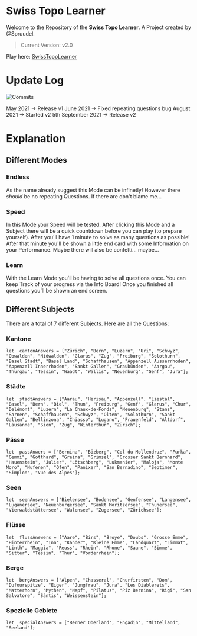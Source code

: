 # Swiss Topo Learner

Welcome to the Repository of the **Swiss Topo Learner**. A Project created by @Spruudel. 

> Current Version: v2.0

Play here: [SwissTopoLearner](https://lchsd.ch/projects/swisstopolearner/)

# Update Log
![Commits](https://img.shields.io/github/last-commit/Sprudeel/SwissTopoLearner?style=plastic)

May 2021 -> Release v1
June 2021 -> Fixed repeating questions bug
August 2021 -> Started v2
5th September 2021 -> Release v2

# Explanation

## Different Modes

### Endless
As the name already suggest this Mode can be infinetly! However there *should* be no repeating Questions. If there are don't blame me...

### Speed
In this Mode your Speed will be tested. After clicking this Mode and a Subject there will be a quick countdown before you can play (to prepare yourself). After you'll have 1 minute to solve as many questions as possible! After that minute you'll be shown a little end card with some Information on your Performance. Maybe there will also be confetti... maybe...

### Learn
With the Learn Mode you'll be having to solve all questions once. You can keep Track of your progress via the Info Board! Once you finished all questions you'll be shown an end screen.


## Different Subjects
There are a total of 7 different Subjects. Here are all the Questions:

### Kantone

    let  cantonAnswers = ["Zürich", "Bern", "Luzern", "Uri", "Schwyz", "Obwalden", "Nidwalden", "Glarus", "Zug", "Freiburg", "Solothurn", "Basel Stadt", "Basel Land", "Schaffhausen", "Appenzell Ausserrhoden", "Appenzell Innerrhoden", "Sankt Gallen", "Graubünden", "Aargau", "Thurgau", "Tessin", "Waadt", "Wallis", "Neuenburg", "Genf", "Jura"];


### Städte

    let  stadtAnswers = ["Aarau", "Herisau", "Appenzell", "Liestal", "Basel", "Bern", "Biel", "Thun", "Freiburg", "Genf", "Glarus", "Chur", "Delémont", "Luzern", "La Chaux-de-Fonds", "Neuenburg", "Stans", "Sarnen", "Schaffhausen", "Schwyz", "Olten", "Solothurn", "Sankt Gallen", "Bellinzona", "Chiasso", "Lugano", "Frauenfeld", "Altdorf", "Lausanne", "Sion", "Zug", "Winterthur", "Zürich"];


### Pässe

    let  passAnwers = ["Bernina", "Bözberg", "Col du Mollendruz", "Furka", "Gemmi", "Gotthard", "Greina", "Grimsel", "Grosser Sankt Bernhard", "Hauenstein", "Julier", "Lötschberg", "Lukmanier", "Maloja", "Monte Moro", "Nufenen", "Ofen", "Panixer", "San Bernadino", "Septimer", "Simplon", "Vue des Alpes"];

### Seen

    let  seenAnswers = ["Bielersee", "Bodensee", "Genfersee", "Langensee", "Luganersee", "Neuenburgersee", "Sankt Moritzersee", "Thunersee", "Vierwaldstättersee", "Walensee", "Zugersee", "Zürichsee"];

### Flüsse

    let  flussAnswers = ["Aare", "Birs", "Broye", "Doubs", "Grosse Emme", "Hinterrhein", "Inn", "Kander", "Kleine Emme", "Landquart", "Limmat", "Linth", "Maggia", "Reuss", "Rhein", "Rhone", "Saane", "Simme", "Sitter", "Tessin", "Thur", "Vorderrhein"];

### Berge

    let  bergAnswers = ["Alpen", "Chasseral", "Churfirsten", "Dom", "Dufourspitze", "Eiger", "Jungfrau", "Jura", "Les Diablerets", "Matterhorn", "Mythen", "Napf", "Pilatus", "Piz Bernina", "Rigi", "San Salvatore", "Säntis", "Weissenstein"];


### Spezielle Gebiete

    let  specialAnswers = ["Berner Oberland", "Engadin", "Mittelland", "Seeland"];

